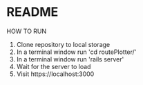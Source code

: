 # README

HOW TO RUN

1. Clone repository to local storage
2. In a terminal window run 'cd routePlotter/'
3. In a terminal window run 'rails server'
4. Wait for the server to load
5. Visit https://localhost:3000
